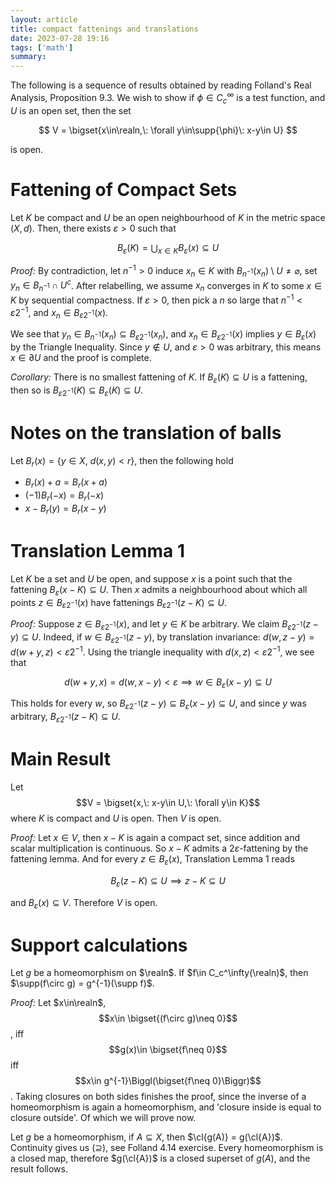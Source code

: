 ```yaml
---
layout: article
title: compact fattenings and translations
date: 2023-07-28 19:16
tags: ['math']
summary: 
---
```

The following is a sequence of results obtained by reading Folland's Real Analysis, Proposition 9.3. We wish to show if $\phi\in C_c^\infty$ is a test function, and $U$ is an open set, then the set 

$$
V = \bigset{x\in\realn,\: \forall y\in\supp{\phi}\: x-y\in U}
$$

is open. 

# Fattening of Compact Sets
Let $K$ be compact and $U$ be an open neighbourhood of $K$ in the metric space $(X, d)$. Then, there exists $\varepsilon>0$ such that

$$
B_\varepsilon(K)=\bigcup_{x\in K} B_\varepsilon(x)\subseteq U
$$

*Proof:* By contradiction, let $n^{-1}>0$ induce $x_n\in K$ with $B_{n^{-1}}(x_n)\setminus U\neq\varnothing$, set $y_n\in B_{n^{-1}}\cap U^c$. After relabelling, we assume $x_n$ converges in $K$ to some $x\in K$ by sequential compactness. If $\varepsilon>0$, then pick a $n$ so large that $n^{-1}<\varepsilon 2^{-1}$, and $x_n\in B_{\varepsilon 2^{-1}}(x)$. 

We see that $y_n\in B_{n^{-1}}(x_n)\subseteq B_{\varepsilon 2^{-1}}(x_n)$, and $x_n\in B_{\varepsilon 2^{-1}}(x)$ implies $y\in B_\varepsilon(x)$ by the Triangle Inequality. Since $y\notin U$, and $\varepsilon>0$ was arbitrary, this means $x\in \partial U$ and the proof is complete.

*Corollary:* There is no smallest fattening of $K$. If $B_\varepsilon(K)\subseteq U$ is a fattening, then so is $B_{\varepsilon 2^{-1}}(K)\subseteq B_{\varepsilon}(K)\subseteq U$.

# Notes on the translation of balls
Let $B_r(x) = \{y\in X,\: d(x,y)< r\}$, then the following hold

- $B_r(x) + a = B_r(x+a)$
- $(-1)B_r(-x) = B_r(-x)$
- $x-B_r(y) = B_r(x-y)$

# Translation Lemma 1
Let $K$ be a set and $U$ be open, and suppose $x$ is a point such that the fattening $B_\varepsilon(x-K)\subseteq U$. Then $x$ admits a neighbourhood about which all points $z\in B_{\varepsilon 2^{-1}}(x)$ have fattenings $B_{\varepsilon 2^{-1}}(z-K)\subseteq U$. 

*Proof:* Suppose $z\in B_{\varepsilon 2^{-1}}(x)$, and let $y\in K$ be arbitrary. We claim $B_{\varepsilon 2^{-1}}(z-y)\subseteq U$. Indeed, if $w\in B_{\varepsilon 2^{-1}}(z-y)$, by translation invariance: $d(w,z-y) = d(w+y,z)<\varepsilon 2^{-1}$. Using the triangle inequality with $d(x,z)<\varepsilon 2^{-1}$, we see that 

$$
d(w+y, x)= d(w,x-y)<\varepsilon\implies w\in B_{\varepsilon}(x-y)\subseteq U
$$

This holds for every $w$, so $B_{\varepsilon 2^{-1}}(z-y)\subseteq B_{\varepsilon}(x-y)\subseteq U$, and since $y$ was arbitrary, $B_{\varepsilon 2^{-1}}(z-K)\subseteq U$. 

# Main Result
Let $$V = \bigset{x,\: x-y\in U,\: \forall y\in K}$$ where $K$ is compact and $U$ is open. Then $V$ is open.

*Proof:* Let $x\in V$, then $x-K$ is again a compact set, since addition and scalar multiplication is continuous. So $x-K$ admits a $2\varepsilon$-fattening by the fattening lemma. And for every $z\in B_\varepsilon(x)$, Translation Lemma 1 reads 

$$
B_\varepsilon(z-K)\subseteq U\implies z-K\subseteq U
$$

and $B_{\varepsilon}(x)\subseteq V$. Therefore $V$ is open.

# Support calculations
Let $g$ be a homeomorphism on $\realn$. If $f\in C_c^\infty(\realn)$, then $\supp(f\circ g) = g^{-1}(\supp f)$.

*Proof:* Let $x\in\realn$, $$x\in \bigset{(f\circ g)\neq 0}$$, iff $$g(x)\in \bigset{f\neq 0}$$ iff $$x\in g^{-1}\Biggl(\bigset{f\neq 0}\Biggr)$$. Taking closures on both sides finishes the proof, since the inverse of a homeomorphism is again a homeomorphism, and 'closure inside is equal to closure outside'. Of which we will prove now.

Let $g$ be a homeomorphism, if $A\subseteq X$, then $\cl{g(A)} = g(\cl{A})$. Continuity gives us ($\supseteq$), see Folland 4.14 exercise. Every homeomorphism is a closed map, therefore $g(\cl{A})$ is a closed superset of $g(A)$, and the result follows.